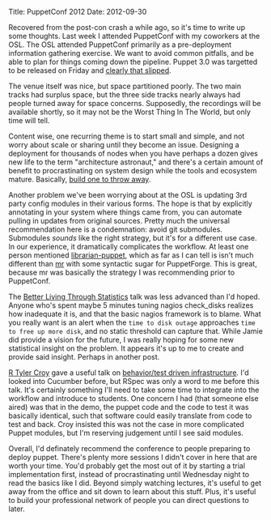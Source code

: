 Title: PuppetConf 2012
Date: 2012-09-30

Recovered from the post-con crash a while ago, so it's time to write up some thoughts.
Last week I attended PuppetConf with my coworkers at the OSL. The OSL attended
PuppetConf primarily as a pre-deployment information gathering exercise. We want
to avoid common pitfalls, and be able to plan for things coming down the pipeline.
Puppet 3.0 was targetted to be released on Friday and [clearly that slipped][5].

The venue itself was nice, but space partitioned poorly. The two main tracks had
surplus space, but the three side tracks nearly always had people turned away for
space concerns. Supposedly, the recordings will be available shortly, so it may
not be the Worst Thing In The World, but only time will tell.

Content wise, one recurring theme is to start small and simple, and not worry about
scale or sharing until they become an issue. Designing a deployment for thousands of
nodes when you have perhaps a dozen gives new life to the term "architecture astronaut,"
and there's a certain amount of benefit to procrastinating on system design while
the tools and ecosystem mature. Basically, [build one to throw away][6].

Another problem we've been worrying about at the OSL is updating 3rd party config
modules in their various forms. The hope is that by explicitly annotating in your
system where things came from, you can automate pulling in updates from original 
sources. Pretty much the universal recommendation here is a condemnation: avoid git 
submodules. Submodules *sounds* like the right strategy, but it's for a different use
case. In our experience, it dramatically complicates the workflow. At least one person 
mentioned [librarian-puppet][1], which as far as I can tell is isn't much different 
than [mr][2] with some syntactic sugar for PuppetForge. This is great, because mr was 
basically the strategy I was recommending prior to PuppetConf.

The [Better Living Through Statistics][3] talk was less advanced than I'd hoped. Anyone
who's spent maybe 5 minutes tuning nagios check_disks realizes how inadequate it is, and
that the basic nagios framework is to blame. What you really want is an alert when the
`time to disk outage` approaches `time to free up more disk`, and no static threshold
can capture that. While Jamie did provide a vision for the future, I was really hoping
for some new statistical insight on the problem. It appears it's up to me to create and
provide said insight. Perhaps in another post.

[R Tyler Croy][7] gave a useful talk on [behavior/test driven infrastructure][4]. I'd
looked into Cucumber before, but RSpec was only a word to me before this talk. It's
certainly something I'll need to take some time to integrate into the workflow and
introduce to students. One concern I had (that someone else aired) was that in the demo,
the puppet code and the code to test it was basically identical, such that software
could easily translate from code to test and back. Croy insisted this was not the case
in more complicated Puppet modules, but I'm reserving judgement until I see said modules.

Overall, I'd definately recommend the conference to people preparing to deploy puppet.
There's plenty more sessions I didn't cover in here that are worth your time. You'd
probably get the most out of it by starting a trial implementation first, instead of
procrastinating until Wednesday night to read the basics like I did. Beyond simply
watching lectures, it's useful to get away from the office and sit down to learn about
this stuff. Plus, it's useful to build your professional network of people you can
direct questions to later.

   [1]: http://librarian-puppet.com/
   [2]: http://joeyh.name/code/mr/
   [3]: http://puppetconf.com/speakers/?speaker=Jamie%20Wilkinson
   [4]: http://puppetconf.com/speakers/?speaker=R.%20Tyler%20Croy
   [5]: http://projects.puppetlabs.com/versions/271
   [6]: http://en.wikipedia.org/wiki/The_Mythical_Man-Month
   [7]: http://unethicalblogger.com/
